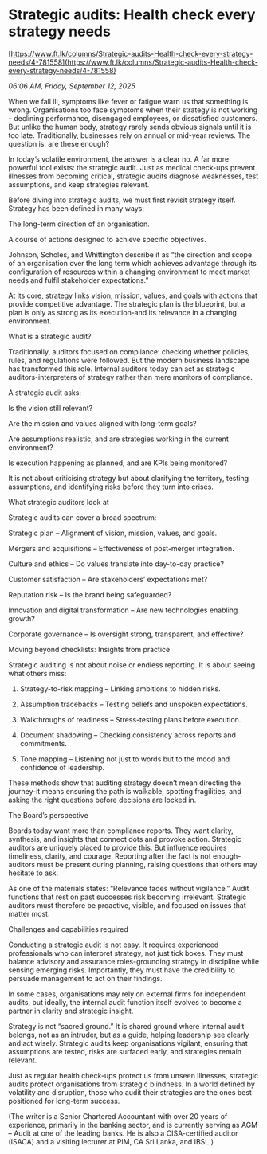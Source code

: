# Strategic audits: Health check every strategy needs

[https://www.ft.lk/columns/Strategic-audits-Health-check-every-strategy-needs/4-781558](https://www.ft.lk/columns/Strategic-audits-Health-check-every-strategy-needs/4-781558)

*06:06 AM, Friday, September 12, 2025*

When we fall ill, symptoms like fever or fatigue warn us that something is wrong. Organisations too face symptoms when their strategy is not working – declining performance, disengaged employees, or dissatisfied customers. But unlike the human body, strategy rarely sends obvious signals until it is too late. Traditionally, businesses rely on annual or mid-year reviews. The question is: are these enough?

In today’s volatile environment, the answer is a clear no. A far more powerful tool exists: the strategic audit. Just as medical check-ups prevent illnesses from becoming critical, strategic audits diagnose weaknesses, test assumptions, and keep strategies relevant.

Before diving into strategic audits, we must first revisit strategy itself. Strategy has been defined in many ways:

The long-term direction of an organisation.

A course of actions designed to achieve specific objectives.

Johnson, Scholes, and Whittington describe it as “the direction and scope of an organisation over the long term which achieves advantage through its configuration of resources within a changing environment to meet market needs and fulfil stakeholder expectations.”

At its core, strategy links vision, mission, values, and goals with actions that provide competitive advantage. The strategic plan is the blueprint, but a plan is only as strong as its execution-and its relevance in a changing environment.

What is a strategic audit?

Traditionally, auditors focused on compliance: checking whether policies, rules, and regulations were followed. But the modern business landscape has transformed this role. Internal auditors today can act as strategic auditors-interpreters of strategy rather than mere monitors of compliance.

A strategic audit asks:

Is the vision still relevant?

Are the mission and values aligned with long-term goals?

Are assumptions realistic, and are strategies working in the current environment?

Is execution happening as planned, and are KPIs being monitored?

It is not about criticising strategy but about clarifying the territory, testing assumptions, and identifying risks before they turn into crises.

What strategic auditors look at

Strategic audits can cover a broad spectrum:

Strategic plan – Alignment of vision, mission, values, and goals.

Mergers and acquisitions – Effectiveness of post-merger integration.

Culture and ethics – Do values translate into day-to-day practice?

Customer satisfaction – Are stakeholders’ expectations met?

Reputation risk – Is the brand being safeguarded?

Innovation and digital transformation – Are new technologies enabling growth?

Corporate governance – Is oversight strong, transparent, and effective?

Moving beyond checklists: Insights from practice

Strategic auditing is not about noise or endless reporting. It is about seeing what others miss:

1. Strategy-to-risk mapping – Linking ambitions to hidden risks.

2. Assumption tracebacks – Testing beliefs and unspoken expectations.

3. Walkthroughs of readiness – Stress-testing plans before execution.

4. Document shadowing – Checking consistency across reports and commitments.

5. Tone mapping – Listening not just to words but to the mood and confidence of leadership.

These methods show that auditing strategy doesn’t mean directing the journey-it means ensuring the path is walkable, spotting fragilities, and asking the right questions before decisions are locked in.

The Board’s perspective

Boards today want more than compliance reports. They want clarity, synthesis, and insights that connect dots and provoke action. Strategic auditors are uniquely placed to provide this. But influence requires timeliness, clarity, and courage. Reporting after the fact is not enough-auditors must be present during planning, raising questions that others may hesitate to ask.

As one of the materials states: “Relevance fades without vigilance.” Audit functions that rest on past successes risk becoming irrelevant. Strategic auditors must therefore be proactive, visible, and focused on issues that matter most.

Challenges and capabilities required

Conducting a strategic audit is not easy. It requires experienced professionals who can interpret strategy, not just tick boxes. They must balance advisory and assurance roles-grounding strategy in discipline while sensing emerging risks. Importantly, they must have the credibility to persuade management to act on their findings.

In some cases, organisations may rely on external firms for independent audits, but ideally, the internal audit function itself evolves to become a partner in clarity and strategic insight.

Strategy is not “sacred ground.” It is shared ground where internal audit belongs, not as an intruder, but as a guide, helping leadership see clearly and act wisely. Strategic audits keep organisations vigilant, ensuring that assumptions are tested, risks are surfaced early, and strategies remain relevant.

Just as regular health check-ups protect us from unseen illnesses, strategic audits protect organisations from strategic blindness. In a world defined by volatility and disruption, those who audit their strategies are the ones best positioned for long-term success.

(The writer is a Senior Chartered Accountant with over 20 years of experience, primarily in the banking sector, and is currently serving as AGM – Audit at one of the leading banks. He is also a CISA-certified auditor (ISACA) and a visiting lecturer at PIM, CA Sri Lanka, and IBSL.)

